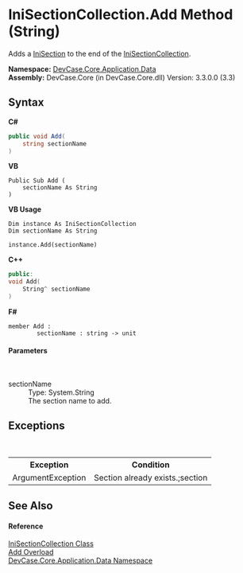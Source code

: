 # IniSectionCollection.Add Method (String)
 

Adds a <a href="T_DevCase_Core_Application_Data_IniSection">IniSection</a> to the end of the <a href="T_DevCase_Core_Application_Data_IniSectionCollection">IniSectionCollection</a>.

**Namespace:**&nbsp;<a href="N_DevCase_Core_Application_Data">DevCase.Core.Application.Data</a><br />**Assembly:**&nbsp;DevCase.Core (in DevCase.Core.dll) Version: 3.3.0.0 (3.3)

## Syntax

**C#**<br />
``` C#
public void Add(
	string sectionName
)
```

**VB**<br />
``` VB
Public Sub Add ( 
	sectionName As String
)
```

**VB Usage**<br />
``` VB Usage
Dim instance As IniSectionCollection
Dim sectionName As String

instance.Add(sectionName)
```

**C++**<br />
``` C++
public:
void Add(
	String^ sectionName
)
```

**F#**<br />
``` F#
member Add : 
        sectionName : string -> unit 

```


#### Parameters
&nbsp;<dl><dt>sectionName</dt><dd>Type: System.String<br />The section name to add.</dd></dl>

## Exceptions
&nbsp;<table><tr><th>Exception</th><th>Condition</th></tr><tr><td>ArgumentException</td><td>Section already exists.;section</td></tr></table>

## See Also


#### Reference
<a href="T_DevCase_Core_Application_Data_IniSectionCollection">IniSectionCollection Class</a><br /><a href="Overload_DevCase_Core_Application_Data_IniSectionCollection_Add">Add Overload</a><br /><a href="N_DevCase_Core_Application_Data">DevCase.Core.Application.Data Namespace</a><br />